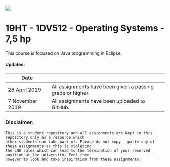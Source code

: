 ##### ![](https://mymoodle.lnu.se/pluginfile.php/1/theme_essential/logo/1573077602/lnu-logo.png)
# 19HT - 1DV512 - Operating Systems - 7,5 hp

This course is focused on Java programming in Eclipse.

#### Updates:
| Date |  |
|---|---|
| 28 April 2019 | All assignments have been given a passing grade or higher. |
| 7 November 2019 | All assignments have been uploaded to GitHub. |

### Disclaimer:
```
This is a student repository and all assignments are kept in this repository only as a resource which 
other students can take part of. Please do not copy - paste any of these assignments as this is violating 
the LNU rules which can lead to the termination of your reserved position at the university. Feel free 
however to look and take inspiration from these assignments!
```
